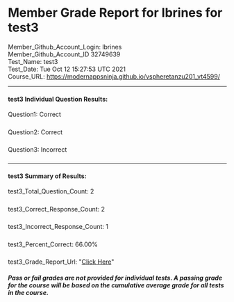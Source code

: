 # Member Grade Report for lbrines for test3  
   
Member_Github_Account_Login: lbrines  
Member_Github_Account_ID 32749639  
Test_Name: test3  
Test_Date: Tue Oct 12 15:27:53 UTC 2021  
Course_URL: https://modernappsninja.github.io/vspheretanzu201_vt4599/  
   
---  
#### test3 Individual Question Results:  
Question1: Correct  
#####  
Question2: Correct  
#####  
Question3: Incorrect  
#####  
---  
#### test3 Summary of Results:  
test3_Total_Question_Count: 2  
#####  
test3_Correct_Response_Count: 2  
#####  
test3_Incorrect_Response_Count: 1  
#####  
test3_Percent_Correct: 66.00%  
#####  
test3_Grade_Report_Url: "[Click Here](https://github.com/modernappsninjas/lbrines/blob/main/static/userdata/courses/vspheretanzu201_vt4599/grade_report.pr434.test3.md)"
##### Pass or fail grades are not provided for individual tests. A passing grade for the course will be based on the cumulative average grade for all tests in the course.  
